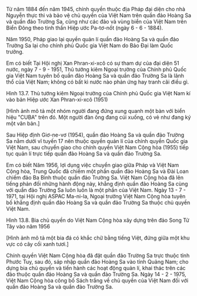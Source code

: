 Từ năm 1884 đến năm 1945, chính quyền thuộc địa Pháp đại diện cho nhà Nguyễn thực thi và bảo vệ chủ quyền của Việt Nam trên quần đảo Hoàng Sa và quần đảo Trường Sa, cũng như các đảo và vùng biển của Việt Nam trên Biển Đông theo tinh thần Hiệp ước Pa-tơ-nốt (ngày 6 - 6 - 1884).

Năm 1950, Pháp giao lại quyền quản lí quần đảo Hoàng Sa và quần đảo Trường Sa lại cho chính phủ Quốc gia Việt Nam do Bảo Đại làm Quốc trưởng.

Em có biết
Tại Hội nghị Xan Phran-xi-xcô có sự tham dự của đại diện 51 nước, ngày 7 - 9 - 1951, Thủ tướng kiêm Ngoại trưởng của Chính phủ Quốc gia Việt Nam tuyên bố quần đảo Hoàng Sa và quần đảo Trường Sa là lãnh thổ của Việt Nam; không có bất kì nước nào phản ứng hay tranh cãi điều gì.

Hình 13.7. Thủ tướng kiêm Ngoại trưởng của Chính phủ Quốc gia Việt Nam kí vào bản Hiệp ước Xan Phran-xi-xcô (1951)

[Hình ảnh mô tả một nhóm người đang đứng xung quanh một bàn với biển hiệu "CUBA" trên đó. Một người đàn ông đang cúi xuống, có vẻ như đang ký một văn bản.]

Sau Hiệp định Giơ-ne-vơ (1954), quần đảo Hoàng Sa và quần đảo Trường Sa nằm dưới vĩ tuyến 17 nên thuộc quyền quản lí của chính quyền Quốc gia Việt Nam, sau chuyển giao cho chính quyền Việt Nam Cộng hòa (1955) tiếp tục quản lí trực tiếp quần đảo Hoàng Sa và quần đảo Trường Sa.

Em có biết
Năm 1956, lợi dụng việc chuyển giao giữa Pháp và Việt Nam Cộng hòa, Trung Quốc đã chiếm một phần quần đảo Hoàng Sa và Đài Loan chiếm đảo Ba Bình thuộc quần đảo Trường Sa. Việt Nam Cộng hòa đã lên tiếng phản đối những hành động này, khẳng định quần đảo Hoàng Sa cùng với quần đảo Trường Sa luôn luôn là một phần của Việt Nam. Ngày 13 - 7 - 1971, tại Hội nghị ASPAC Ma-ni-la, Ngoại trưởng Việt Nam Cộng hòa tuyên bố khẳng định quần đảo Hoàng Sa và quần đảo Trường Sa thuộc chủ quyền Việt Nam.

Hình 13.8. Bia chủ quyền do Việt Nam Cộng hòa xây dựng trên đảo Song Tử Tây vào năm 1956

[Hình ảnh mô tả một bia đá có khắc chữ bằng tiếng Việt, đứng giữa một khu vực có cây cối xanh tươi.]

Chính quyền Việt Nam Cộng hòa đã đặt quần đảo Trường Sa trực thuộc tỉnh Phước Tuy, sau đó, sáp nhập quần đảo Hoàng Sa vào tỉnh Quảng Nam; cho dựng bia chủ quyền và tiến hành các hoạt động quản lí, khai thác trên các đảo thuộc quần đảo Hoàng Sa và quần đảo Trường Sa. Ngày 14 - 2 - 1975, Việt Nam Cộng hòa công bố Sách trắng về chủ quyền của Việt Nam đối với quần đảo Hoàng Sa và quần đảo Trường Sa.